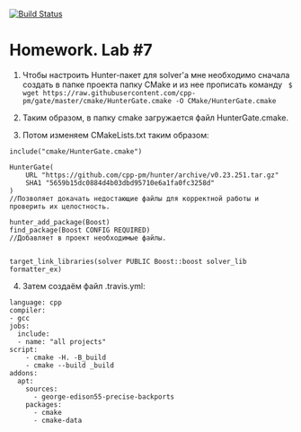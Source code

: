 [![Build Status](https://travis-ci.com/snoreoh/lab7.svg?branch=main)](https://travis-ci.com/snoreoh/lab7)

# Homework. Lab #7

  1. Чтобы настроить Hunter-пакет для solver'a мне необходимо сначала создать в папке проекта папку СМаke и из нее прописать команду ```
$ wget https://raw.githubusercontent.com/cpp-pm/gate/master/cmake/HunterGate.cmake -O СМake/HunterGate.cmake```
  
  2. Таким образом, в папку cmake загружается файл HunterGate.cmake.
  
  3. Потом изменяем CMakeLists.txt таким образом:
```
include("cmake/HunterGate.cmake")

HunterGate(
    URL "https://github.com/cpp-pm/hunter/archive/v0.23.251.tar.gz"
    SHA1 "5659b15dc0884d4b03dbd95710e6a1fa0fc3258d"
)  
//Позволяет докачать недостающие файлы для корректной работы и проверить их целостность.

hunter_add_package(Boost)
find_package(Boost CONFIG REQUIRED)
//Добавляет в проект необходимые файлы.


target_link_libraries(solver PUBLIC Boost::boost solver_lib formatter_ex)
```
  
  4. Затем создаём файл .travis.yml:
```
language: cpp
compiler:
- gcc
jobs:
  include:
  - name: "all projects"
script:
    - cmake -H. -B_build
    - cmake --build _build
addons:
  apt:
    sources:
      - george-edison55-precise-backports
    packages:
      - cmake
      - cmake-data
```
